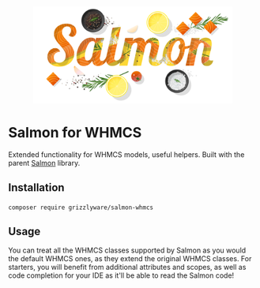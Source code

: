 <p align="center"><img src="./assets/images/salmon_splash.svg" alt="Salmon splash image" width="80%" /></p>

# Salmon for WHMCS
Extended functionality for WHMCS models, useful helpers. Built with the parent [Salmon](https://github.com/grizzlyware/salmon) library.

## Installation
`composer require grizzlyware/salmon-whmcs`

## Usage
You can treat all the WHMCS classes supported by Salmon as you would the default WHMCS ones, as they extend the original WHMCS classes. For starters, you will benefit from additional attributes and scopes, as well as code completion for your IDE as it'll be able to read the Salmon code!


